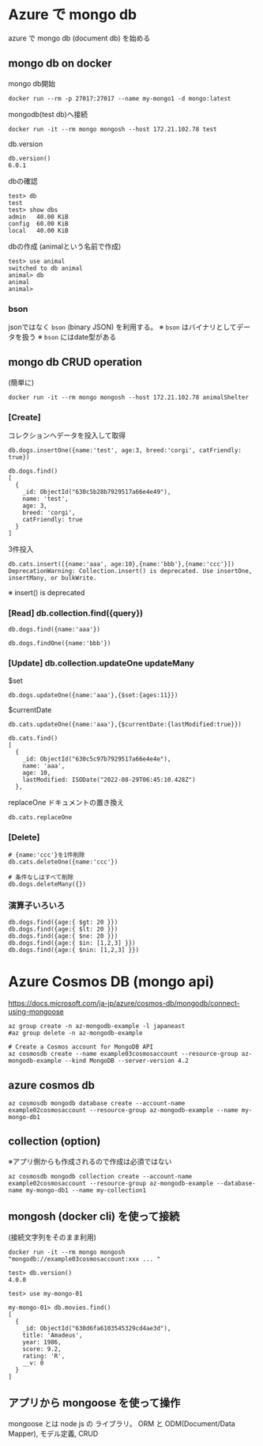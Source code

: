# Azure で mongo db

azure で mongo db (document db) を始める

## mongo db on docker

mongo db開始
```
docker run --rm -p 27017:27017 --name my-mongo1 -d mongo:latest
```

mongodb(test db)へ接続
```
docker run -it --rm mongo mongosh --host 172.21.102.78 test
```

db.version
```
db.version()
6.0.1
```

dbの確認
```
test> db
test
test> show dbs
admin   40.00 KiB
config  60.00 KiB
local   40.00 KiB
```

dbの作成 (animalという名前で作成)
```
test> use animal
switched to db animal
animal> db
animal
animal>
```

### bson
jsonではなく `bson` (binary JSON) を利用する。
※ `bson` はバイナリとしてデータを扱う
※ `bson` にはdate型がある

## mongo db CRUD operation
(簡単に)

```
docker run -it --rm mongo mongosh --host 172.21.102.78 animalShelter
```

### [Create]
コレクションへデータを投入して取得
```
db.dogs.insertOne({name:'test', age:3, breed:'corgi', catFriendly: true})

db.dogs.find()
[
  {
    _id: ObjectId("630c5b28b7929517a66e4e49"),
    name: 'test',
    age: 3,
    breed: 'corgi',
    catFriendly: true
  }
]
```

3件投入
```
db.cats.insert([{name:'aaa', age:10},{name:'bbb'},{name:'ccc'}])
DeprecationWarning: Collection.insert() is deprecated. Use insertOne, insertMany, or bulkWrite.
```
※ insert() is deprecated

### [Read] db.collection.find({query}) 
```完全一致
db.dogs.find({name:'aaa'})
```
```
db.dogs.findOne({name:'bbb'})
```

### [Update] db.collection.updateOne updateMany
$set
```
db.dogs.updateOne({name:'aaa'},{$set:{ages:11}})
```
$currentDate
```
db.cats.updateOne({name:'aaa'},{$currentDate:{lastModified:true}})

db.cats.find()
[
  {
    _id: ObjectId("630c5c97b7929517a66e4e4e"),
    name: 'aaa',
    age: 10,
    lastModified: ISODate("2022-08-29T06:45:10.428Z")
  },
```

replaceOne ドキュメントの置き換え
```
db.cats.replaceOne
```

### [Delete]
```
# {name:'ccc'}を1件削除
db.cats.deleteOne({name:'ccc'})

# 条件なしはすべて削除
db.dogs.deleteMany({})
```

### 演算子いろいろ
```
db.dogs.find({age:{ $gt: 20 }})
db.dogs.find({age:{ $lt: 20 }})
db.dogs.find({age:{ $ne: 20 }})
db.dogs.find({age:{ $in: [1,2,3] }})
db.dogs.find({age:{ $nin: [1,2,3] }})
```

# Azure Cosmos DB (mongo api)

https://docs.microsoft.com/ja-jp/azure/cosmos-db/mongodb/connect-using-mongoose

```
az group create -n az-mongodb-example -l japaneast
#az group delete -n az-mongodb-example

# Create a Cosmos account for MongoDB API
az cosmosdb create --name example03cosmosaccount --resource-group az-mongodb-example --kind MongoDB --server-version 4.2
```

## azure cosmos db
```
az cosmosdb mongodb database create --account-name example02cosmosaccount --resource-group az-mongodb-example --name my-mongo-db1
```

## collection (option)
※アプリ側からも作成されるので作成は必須ではない
```
az cosmosdb mongodb collection create --account-name example02cosmosaccount --resource-group az-mongodb-example --database-name my-mongo-db1 --name my-collection1
```

## mongosh (docker cli) を使って接続
(接続文字列をそのまま利用)
```
docker run -it --rm mongo mongosh "mongodb://example03cosmosaccount:xxx ... "

test> db.version()
4.0.0

test> use my-mongo-01

my-mongo-01> db.movies.find()
[
  {
    _id: ObjectId("630d6fa6103545329cd4ae3d"),
    title: 'Amadeus',
    year: 1986,
    score: 9.2,
    rating: 'R',
    __v: 0
  }
]
```


## アプリから mongoose を使って操作
mongoose とは node js の ライブラリ。
ORM と ODM(Document/Data Mapper), モデル定義, CRUD

```
```
